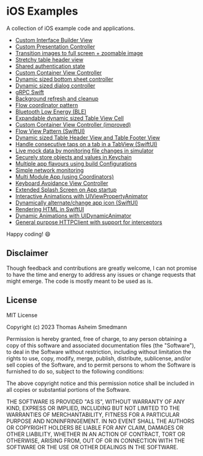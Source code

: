 # iOS Examples

A collection of iOS example code and applications.

- [Custom Interface Builder View](CustomInterfaceBuilderView)
- [Custom Presentation Controller](CustomPresentationController)
- [Transition images to full screen + zoomable image](FullScreenImageTransition)
- [Stretchy table header view](StretchyTableViewHeader)
- [Shared authentication state](SharedAppAuthState)
- [Custom Container View Controller](ContainerViewController)
- [Dynamic sized bottom sheet controller](BottomSheetController)
- [Dynamic sized dialog controller](DialogController)
- [gRPC Swift](GRPCFTW)
- [Background refresh and cleanup](BackgroundCleanup)
- [Flow coordinator pattern](FlowControllerPattern)
- [Bluetooth Low Energy (BLE)](BLEChat)
- [Expandable dynamic sized Table View Cell](ExpandableTableViewCell)
- [Custom Container View Controller (improved)](ImprovedContainerViewController)
- [Flow View Pattern (SwiftUI)](FlowViewPattern)
- [Dynamic sized Table Header View and Table Footer View](DynamicTableHeaderView)
- [Handle consecutive taps on a tab in a TabView (SwiftUI)](ConsecutiveTabTaps)
- [Live mock data by monitoring file changes in simulator](LiveMockData)
- [Securely store objects and values in Keychain](KeychainStorage)
- [Multiple app flavours using build Configurations](BuildConfigurations)
- [Simple network monitoring](NetworkMonitoring)
- [Multi Module App (using Coordinators)](FeatureModules)
- [Keyboard Avoidance View Controller](KeyboardAvoidance)
- [Extended Splash Screen on App startup](ExtendedSplashScreen)
- [Interactive Animations with UIViewPropertyAnimator](InteractiveAnimations)
- [Dynamically alternate/change app icon (SwiftUI)](AlternateAppIcon)
- [Rendering HTML in SwiftUI](SwiftUIHTML)
- [Dynamic Animations with UIDynamicAnimator](DynamicAnimations)
- [General purpose HTTPClient with support for interceptors](HTTPClient)

Happy coding! :smile:

## Disclaimer

Though feedback and contributions are greatly welcome, I can not promise to have the time and energy to address any issues or change requests that might emerge.
The code is mostly meant to be used as is.

## License

MIT License

Copyright (c) 2023 Thomas Asheim Smedmann

Permission is hereby granted, free of charge, to any person obtaining a copy
of this software and associated documentation files (the "Software"), to deal
in the Software without restriction, including without limitation the rights
to use, copy, modify, merge, publish, distribute, sublicense, and/or sell
copies of the Software, and to permit persons to whom the Software is
furnished to do so, subject to the following conditions:

The above copyright notice and this permission notice shall be included in all
copies or substantial portions of the Software.

THE SOFTWARE IS PROVIDED "AS IS", WITHOUT WARRANTY OF ANY KIND, EXPRESS OR
IMPLIED, INCLUDING BUT NOT LIMITED TO THE WARRANTIES OF MERCHANTABILITY,
FITNESS FOR A PARTICULAR PURPOSE AND NONINFRINGEMENT. IN NO EVENT SHALL THE
AUTHORS OR COPYRIGHT HOLDERS BE LIABLE FOR ANY CLAIM, DAMAGES OR OTHER
LIABILITY, WHETHER IN AN ACTION OF CONTRACT, TORT OR OTHERWISE, ARISING FROM,
OUT OF OR IN CONNECTION WITH THE SOFTWARE OR THE USE OR OTHER DEALINGS IN THE
SOFTWARE.
